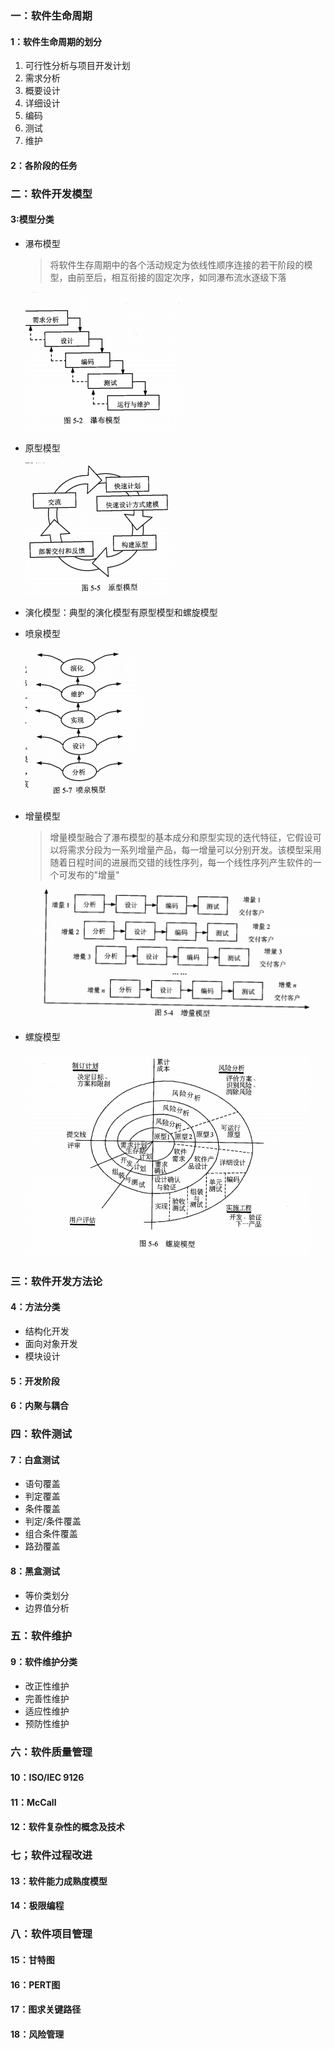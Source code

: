 ### 一：软件生命周期

#### 1：软件生命周期的划分

1. 可行性分析与项目开发计划
2. 需求分析
3. 概要设计
4. 详细设计
5. 编码
6. 测试
7. 维护

#### 2：各阶段的任务

### 二：软件开发模型

#### 3:模型分类
+ 瀑布模型

  > 将软件生存周期中的各个活动规定为依线性顺序连接的若干阶段的模型，由前至后，相互衔接的固定次序，如同瀑布流水逐级下落

  ![](./image/waterfallmodel.jpg)

+ 原型模型

  ![](./image/propotypemodel.jpg)

+ 演化模型：典型的演化模型有原型模型和螺旋模型

+ 喷泉模型

  

  ![](./image/waterfountainmodel.jpg)

+ 增量模型

  > 增量模型融合了瀑布模型的基本成分和原型实现的迭代特征，它假设可以将需求分段为一系列增量产品，每一增量可以分别开发。该模型采用随着日程时间的进展而交错的线性序列，每一个线性序列产生软件的一个可发布的"增量"

  ![](./image/incrementalmodel.jpg)

+ 螺旋模型

  ![](./image/sprialmodel.jpg)


### 三：软件开发方法论

#### 4：方法分类
+ 结构化开发
+ 面向对象开发
+ 模块设计

#### 5：开发阶段

#### 6：内聚与耦合


### 四：软件测试

#### 7：白盒测试
+ 语句覆盖
+ 判定覆盖
+ 条件覆盖
+ 判定/条件覆盖
+ 组合条件覆盖
+ 路劲覆盖

#### 8：黑盒测试
+ 等价类划分
+ 边界值分析

### 五：软件维护
#### 9：软件维护分类
+ 改正性维护
+ 完善性维护
+ 适应性维护
+ 预防性维护


### 六：软件质量管理

#### 10：ISO/IEC 9126

#### 11：McCall

#### 12：软件复杂性的概念及技术

### 七；软件过程改进
#### 13：软件能力成熟度模型

#### 14：极限编程

### 八：软件项目管理
#### 15：甘特图

#### 16：PERT图

#### 17：图求关键路径

#### 18：风险管理



